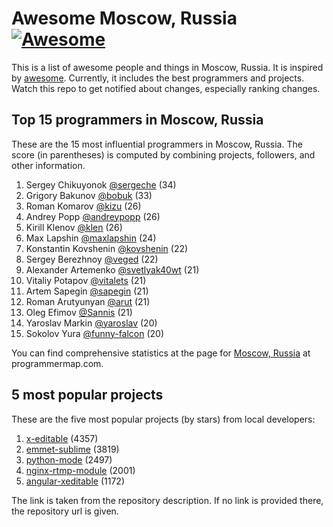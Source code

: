 Awesome Moscow, Russia [![Awesome](https://cdn.rawgit.com/sindresorhus/awesome/d7305f38d29fed78fa85652e3a63e154dd8e8829/media/badge.svg)](https://github.com/sindresorhus/awesome)
================================================================================
This is a list of awesome people and things in Moscow, Russia. It is inspired by [awesome](https://github.com/sindresorhus/awesome). Currently, it includes the best programmers and projects. Watch this repo to get notified about changes, especially ranking changes.

Top 15 programmers in Moscow, Russia
--------------------------------------------------------------------------------
These are the 15 most influential programmers in Moscow, Russia. The score (in parentheses) is computed by combining projects, followers, and other information.

1. Sergey Chikuyonok [@sergeche](https://github.com/sergeche) (34)
2. Grigory Bakunov [@bobuk](https://github.com/bobuk) (33)
3. Roman Komarov [@kizu](https://github.com/kizu) (26)
4. Andrey Popp [@andreypopp](https://github.com/andreypopp) (26)
5. Kirill Klenov [@klen](https://github.com/klen) (26)
6. Max Lapshin [@maxlapshin](https://github.com/maxlapshin) (24)
7. Konstantin Kovshenin [@kovshenin](https://github.com/kovshenin) (22)
8. Sergey Berezhnoy [@veged](https://github.com/veged) (22)
9. Alexander Artemenko [@svetlyak40wt](https://github.com/svetlyak40wt) (21)
10. Vitaliy Potapov [@vitalets](https://github.com/vitalets) (21)
11. Artem Sapegin [@sapegin](https://github.com/sapegin) (21)
12. Roman Arutyunyan [@arut](https://github.com/arut) (21)
13. Oleg Efimov [@Sannis](https://github.com/Sannis) (21)
14. Yaroslav Markin [@yaroslav](https://github.com/yaroslav) (20)
15. Sokolov Yura [@funny-falcon](https://github.com/funny-falcon) (20)

You can find comprehensive statistics at the page for [Moscow, Russia](http://programmermap.com/area/moscow-russia) at programmermap.com.

5 most popular projects
--------------------------------------------------------------------------------
These are the five most popular projects (by stars) from local developers:

1. [x-editable](http://vitalets.github.io/x-editable) (4357)
2. [emmet-sublime](http://emmet.io) (3819)
3. [python-mode](https://github.com/klen/python-mode) (2497)
4. [nginx-rtmp-module](http://nginx-rtmp.blogspot.com) (2001)
5. [angular-xeditable](http://vitalets.github.io/angular-xeditable) (1172)

The link is taken from the repository description. If no link is provided there, the repository url is given.